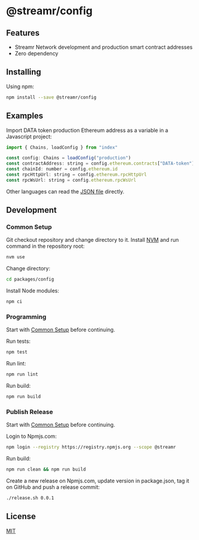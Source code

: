 # @streamr/config

## Features
- Streamr Network development and production smart contract addresses
- Zero dependency

## Installing
Using npm:
```bash
npm install --save @streamr/config
```

## Examples
Import DATA token production Ethereum address as a variable in a Javascript project:
```javascript
import { Chains, loadConfig } from "index"

const config: Chains = loadConfig("production")
const contractAddress: string = config.ethereum.contracts["DATA-token"]
const chainId: number = config.ethereum.id
const rpcHttpUrl: string = config.ethereum.rpcHttpUrl
const rpcWsUrl: string = config.ethereum.rpcWsUrl
```

Other languages can read the [JSON file](./src/networks.json) directly.

## Development
### Common Setup
Git checkout repository and change directory to it.
Install [NVM](https://github.com/nvm-sh/nvm) and run command in the repository root:
```bash
nvm use
```

Change directory:
```bash
cd packages/config
```

Install Node modules:
```bash
npm ci
```

### Programming
Start with [Common Setup](#common-setup) before continuing.

Run tests:
```bash
npm test
```

Run lint:
```bash
npm run lint
```

Run build:
```bash
npm run build
```

### Publish Release
Start with [Common Setup](#common-setup) before continuing.

Login to Npmjs.com:
```bash
npm login --registry https://registry.npmjs.org --scope @streamr

```

Run build:
```bash
npm run clean && npm run build
```

Create a new release on Npmjs.com, update version in package.json, tag it on GitHub and push a release commit:
```bash
./release.sh 0.0.1
```

## License
[MIT](LICENSE)
